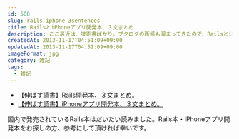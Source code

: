 ```yaml
---
id: 508
slug: rails-iphone-3sentences
title: RailsとiPhoneアプリ開発本、３文まとめ
description: ここ最近は、技術書ばかり。ブクログの所感も溜まってきたので、RailsとiPhoneアプリ開発本のまとめを作成しました。
createdAt: 2013-11-17T04:51:09+09:00
updatedAt: 2013-11-17T04:51:09+09:00
imageFormat: jpg
category: 雑記
tags:
  - 雑記
---
```


* <a href="http://booklog.jp/matome/1948/mujiota" target="_blank" rel="noopener">【伸ばす読書】Rails開発本、３文まとめ。</a>
* <a href="http://booklog.jp/matome/1946/mujiota" target="_blank" rel="noopener">【伸ばす読書】iPhoneアプリ開発本、３文まとめ。</a>

国内で発売されているRails本はだいたい読みました。Rails本・iPhoneアプリ開発本をお探しの方、参考にして頂ければ幸いです。
